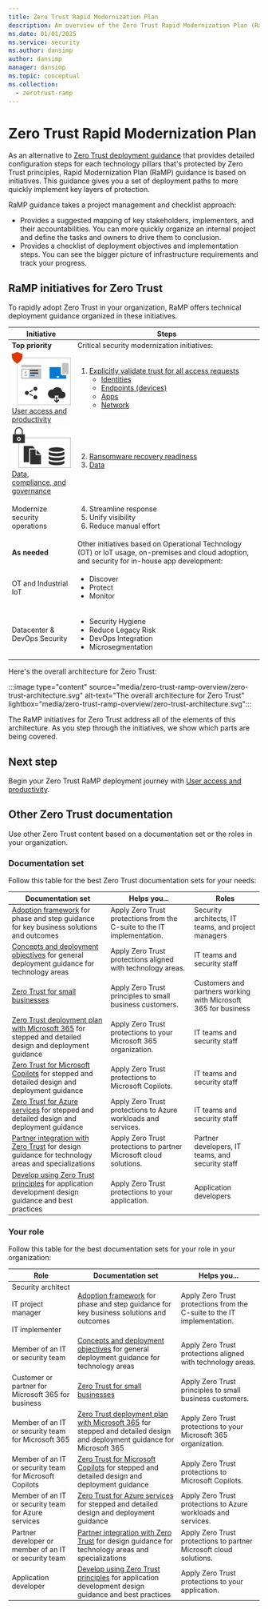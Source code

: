 ```yaml
---
title: Zero Trust Rapid Modernization Plan
description: An overview of the Zero Trust Rapid Modernization Plan (RaMP) to quickly modernize your security and IT infrastructure to comply with Zero Trust principles.
ms.date: 01/01/2025
ms.service: security
ms.author: dansimp
author: dansimp
manager: dansimp
ms.topic: conceptual
ms.collection:
  - zerotrust-ramp
---
```


# Zero Trust Rapid Modernization Plan

<!---

Writers notes:

For updates to product names, please also update the appropriate figures.

To update figures that are not screen shots, your options are:

- Locate the source Visio file in internal storage (see the Illustrations-locations.docs file).
- Use the published Visio file in the Microsoft Download Center (see the "Technical publications" section of this article).
- For figures that are published in Scalable Vector Graphics (SVG) format, save the SVG file from the article web page, insert into Visio, modify, and then save it as a new version of the SVG file.

For new articles in this content set, please:

- Add a link in the zero-trust-ramp-overview.md to the new article.
- Add a link to the Zero Trust Guidance Center page (index.yml).

--->

As an alternative to [Zero Trust deployment guidance](deploy/overview.md) that provides detailed configuration steps for each technology pillars that's protected by Zero Trust principles, Rapid Modernization Plan (RaMP) guidance is based on initiatives. This guidance gives you a set of deployment paths to more quickly implement key layers of protection.

RaMP guidance takes a project management and checklist approach:

- Provides a suggested mapping of key stakeholders, implementers, and their accountabilities. You can more quickly organize an internal project and define the tasks and owners to drive them to conclusion.
- Provides a checklist of deployment objectives and implementation steps. You can see the bigger picture of infrastructure requirements and track your progress.

## RaMP initiatives for Zero Trust

To rapidly adopt Zero Trust in your organization, RaMP offers technical deployment guidance organized in these initiatives.

|Initiative|Steps|
|---|---|
|**Top priority**|Critical security modernization initiatives:|
|![User Access and Productivity](media/zero-trust-ramp-overview/user-access-icon.png) <br/> [User access and productivity](user-access-productivity-overview.md)|<ol><li>[Explicitly validate trust for all access requests](user-access-productivity-validate-trust.md) <br/> <ul><li>[Identities](user-access-productivity-validate-trust.md#identities)</li><li>[Endpoints (devices)](user-access-productivity-validate-trust.md#endpoints)</li><li>[Apps](user-access-productivity-validate-trust.md#apps)</li><li>[Network](user-access-productivity-validate-trust.md#network)</li></ul>|
|![Data, compliance, and governance](media/zero-trust-ramp-overview/data-compliance-governance-icon.png) <br/> [Data, compliance, and governance](data-compliance-governance-overview.md)|<ol start="2"><li>[Ransomware recovery readiness](data-compliance-gov-ransomware-recovery-readiness.md)</li><li>[Data](data-compliance-gov-data.md)</li></ol>|
|Modernize security operations|<ol start="4"><li>Streamline response</li><li>Unify visibility</li><li>Reduce manual effort</li></ol>|
|**As needed**|Other initiatives based on Operational Technology (OT) or IoT usage, on-premises and cloud adoption, and security for in-house app development:|
|OT and Industrial IoT|<ul><li>Discover</li><li>Protect</li><li>Monitor</li></ul>|
|Datacenter & DevOps Security|<ul><li>Security Hygiene</li><li>Reduce Legacy Risk</li><li>DevOps Integration</li><li>Microsegmentation</li></ul>|

Here's the overall architecture for Zero Trust:

:::image type="content" source="media/zero-trust-ramp-overview/zero-trust-architecture.svg" alt-text="The overall architecture for Zero Trust" lightbox="media/zero-trust-ramp-overview/zero-trust-architecture.svg":::

The RaMP initiatives for Zero Trust address all of the elements of this architecture. As you step through the initiatives, we show which parts are being covered.

## Next step

Begin your Zero Trust RaMP deployment journey with [User access and productivity](user-access-productivity-overview.md).

## Other Zero Trust documentation

Use other Zero Trust content based on a documentation set or the roles in your organization.

### Documentation set

Follow this table for the best Zero Trust documentation sets for your needs:

|Documentation set|Helps you...|Roles|
|---|---|---|
|[Adoption framework](adopt/zero-trust-adoption-overview.md) for phase and step guidance for key business solutions and outcomes|Apply Zero Trust protections from the C-suite to the IT implementation.|Security architects, IT teams, and project managers|
|[Concepts and deployment objectives](deploy/overview.md) for general deployment guidance for technology areas|Apply Zero Trust protections aligned with technology areas.|IT teams and security staff|
|[Zero Trust for small businesses](guidance-smb-partner.md)|Apply Zero Trust principles to small business customers.|Customers and partners working with Microsoft 365 for business|
|[Zero Trust deployment plan with Microsoft 365](/microsoft-365/security/microsoft-365-zero-trust?bc=%2fsecurity%2fzero-trust%2fbreadcrumb%2ftoc.json&toc=%2fsecurity%2fzero-trust%2ftoc.json) for stepped and detailed design and deployment guidance|Apply Zero Trust protections to your Microsoft 365 organization.|IT teams and security staff|
|[Zero Trust for Microsoft Copilots](copilots/apply-zero-trust-copilots-overview.md) for stepped and detailed design and deployment guidance|Apply Zero Trust protections to Microsoft Copilots.|IT teams and security staff|
|[Zero Trust for Azure services](azure-infrastructure-overview.md) for stepped and detailed design and deployment guidance|Apply Zero Trust protections to Azure workloads and services.|IT teams and security staff|
|[Partner integration with Zero Trust](integrate/overview.md) for design guidance for technology areas and specializations|Apply Zero Trust protections to partner Microsoft cloud solutions.|Partner developers, IT teams, and security staff|
|[Develop using Zero Trust principles](develop/overview.md) for application development design guidance and best practices|Apply Zero Trust protections to your application.|Application developers|

### Your role

Follow this table for the best documentation sets for your role in your organization:

|Role|Documentation set|Helps you...|
|---|---|---|
|Security architect <br/><br/> IT project manager <br/><br/> IT implementer|[Adoption framework](adopt/zero-trust-adoption-overview.md) for phase and step guidance for key business solutions and outcomes|Apply Zero Trust protections from the C-suite to the IT implementation.|
|Member of an IT or security team|[Concepts and deployment objectives](deploy/overview.md) for general deployment guidance for technology areas|Apply Zero Trust protections aligned with technology areas.|
|Customer or partner for Microsoft 365 for business|[Zero Trust for small businesses](guidance-smb-partner.md)|Apply Zero Trust principles to small business customers.|
|Member of an IT or security team for Microsoft 365|[Zero Trust deployment plan with Microsoft 365](/microsoft-365/security/microsoft-365-zero-trust?bc=%2fsecurity%2fzero-trust%2fbreadcrumb%2ftoc.json&toc=%2fsecurity%2fzero-trust%2ftoc.json) for stepped and detailed design and deployment guidance for Microsoft 365|Apply Zero Trust protections to your Microsoft 365 organization.|
|Member of an IT or security team for Microsoft Copilots|[Zero Trust for Microsoft Copilots](copilots/apply-zero-trust-copilots-overview.md) for stepped and detailed design and deployment guidance|Apply Zero Trust protections to Microsoft Copilots.|
|Member of an IT or security team for Azure services|[Zero Trust for Azure services](azure-infrastructure-overview.md) for stepped and detailed design and deployment guidance|Apply Zero Trust protections to Azure workloads and services.|
|Partner developer or member of an IT or security team|[Partner integration with Zero Trust](integrate/overview.md) for design guidance for technology areas and specializations|Apply Zero Trust protections to partner Microsoft cloud solutions.|
|Application developer|[Develop using Zero Trust principles](develop/overview.md) for application development design guidance and best practices|Apply Zero Trust protections to your application.|
